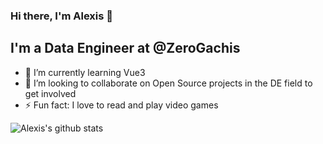 ### Hi there, I'm Alexis 👋

<!--
**alexismanuel/alexismanuel** is a ✨ _special_ ✨ repository because its `README.md` (this file) appears on your GitHub profile.

Here are some ideas to get you started:

- 🔭 I’m currently working on ...
- 🌱 I’m currently learning ...
- 👯 I’m looking to collaborate on ...
- 🤔 I’m looking for help with ...
- 💬 Ask me about ...
- 📫 How to reach me: ...
- 😄 Pronouns: ...
- ⚡ Fun fact: ...
-->

## I'm a Data Engineer at @ZeroGachis
- 🌱 I’m currently learning Vue3 
- 👯 I’m looking to collaborate on Open Source projects in the DE field to get involved
- ⚡ Fun fact: I love to read and play video games

<img align="left" alt="Alexis's github stats" src="https://github-readme-stats.vercel.app/api?username=alexismanuel&show_icons=true&hide_border=true&count_private=true">
<!--<img align="left" alt="Alexis's github stats" src="https://github-readme-stats.vercel.app/api/top-langs/?username=alexismanuel&hide_border=true">
